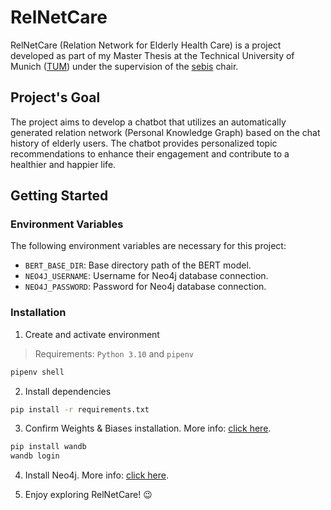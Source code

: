 # RelNetCare
RelNetCare (Relation Network for Elderly Health Care) is a project developed as part of my Master Thesis at the Technical University of Munich ([TUM](https://www.tum.de/)) under the supervision of the [sebis](https://wwwmatthes.in.tum.de/pages/t5ma0jrv6q7k/sebis-Public-Website-Home) chair. 

## Project's Goal
The project aims to develop a chatbot that utilizes an automatically generated relation network (Personal Knowledge Graph) based on the chat history of elderly users. The chatbot provides personalized topic recommendations to enhance their engagement and contribute to a healthier and happier life.

## Getting Started

### Environment Variables
The following environment variables are necessary for this project:

* `BERT_BASE_DIR`: Base directory path of the BERT model.
* `NEO4J_USERNAME`: Username for Neo4j database connection.
* `NEO4J_PASSWORD`: Password for Neo4j database connection.

### Installation

1. Create and activate environment
> Requirements: `Python 3.10` and `pipenv`


```bash
pipenv shell
```

2. Install dependencies 
    
```bash
pip install -r requirements.txt
```

3. Confirm Weights & Biases installation. More info: [click here](https://wandb.ai/quickstart/pytorch).

```bash
pip install wandb
wandb login
```

4. Install Neo4j. More info: [click here](https://neo4j.com/).

4. Enjoy exploring RelNetCare! 😉